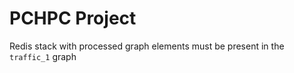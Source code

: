 # PCHPC Project

Redis stack with processed graph elements must be present in the `traffic_1` graph
